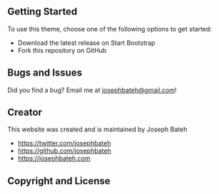 ## Getting Started

To use this theme, choose one of the following options to get started:
* Download the latest release on Start Bootstrap
* Fork this repository on GitHub

## Bugs and Issues

Did you find a bug? Email me at josephbateh@gmail.com!

## Creator

This website was created and is maintained by Joseph Bateh

* https://twitter.com/josephbateh
* https://github.com/josephbateh
* https://josephbateh.com

## Copyright and License
